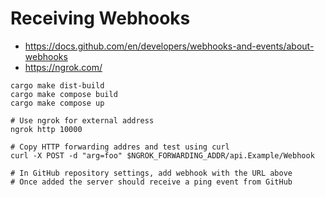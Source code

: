 # Receiving Webhooks

-   <https://docs.github.com/en/developers/webhooks-and-events/about-webhooks>
-   <https://ngrok.com/>

```shell
cargo make dist-build
cargo make compose build
cargo make compose up

# Use ngrok for external address
ngrok http 10000

# Copy HTTP forwarding addres and test using curl
curl -X POST -d "arg=foo" $NGROK_FORWARDING_ADDR/api.Example/Webhook

# In GitHub repository settings, add webhook with the URL above
# Once added the server should receive a ping event from GitHub
```
